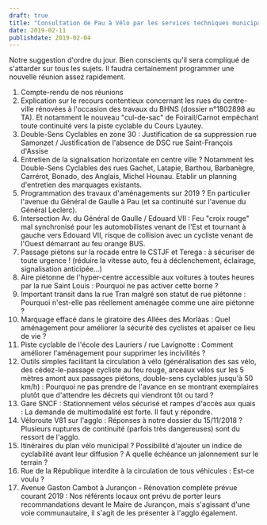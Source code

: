 ```yaml
---
draft: true
title: "Consultation de Pau à Vélo par les services techniques municipaux"
date: 2019-02-11
publishdate: 2019-02-04
---
```


Notre suggestion d'ordre du jour. Bien conscients qu'il sera compliqué de 
s'attarder sur tous les sujets. Il faudra certainement programmer une nouvelle 
réunion assez rapidement.

1. Compte-rendu de nos réunions 
2. Explication sur le recours contentieux concernant les rues du centre-ville rénovées à l'occasion des travaux du BHNS (dossier n°1802898 au TA). Et notamment le nouveau "cul-de-sac" de Foirail/Carnot empêchant toute continuité vers la piste cyclable du Cours Lyautey.
3. Double-Sens Cyclables en zone 30 : Justification de sa suppression rue Samonzet / Justification de l'absence de DSC rue Saint-François d'Assise
4. Entretien de la signalisation horizontale en centre ville ? Notamment les Double-Sens Cyclables des rues Gachet, Latapie, Barthou, Barbanègre, Carrérot, Bonado, des Anglais, Michel Hounau. Etablir un planning d'entretien des marquages existants.
5. Programmation des travaux d'aménagements sur 2019 ? En particulier l'avenue du Général de Gaulle à Pau (et sa continuité sur l'avenue du Général Leclerc).
6. Intersection Av. du Général de Gaulle / Edouard VII : Feu "croix rouge" mal synchronisé pour les automobilistes venant de l'Est et tournant à gauche vers Edouard VII, risque de collision avec un cycliste venant de l'Ouest démarrant au feu orange BUS.
7. Passage piétons sur la rocade entre le CSTJF et Terega : à sécuriser de toute urgence ! (réduire la vitesse auto, feu à déclenchement, éclairage, signalisation anticipée...)
8. Aire piétonne de l'hyper-centre accessible aux voitures à toutes heures par la rue Saint Louis : Pourquoi ne pas activer cette borne ?
9. Important transit dans la rue Tran malgré son statut de rue piétonne : Pourquoi n'est-elle pas réellement aménagée comme une aire piétonne ?
10. Marquage effacé dans le giratoire des Allées des Morlàas : Quel aménagement pour améliorer la sécurité des cyclistes et apaiser ce lieu de vie ?
11. Piste cyclable de l'école des Lauriers / rue Lavignotte : Comment améliorer l'aménagement pour supprimer les incivilités ?
12. Outils simples facilitant la circulation à vélo (généralisation des sas vélo, des cédez-le-passage cycliste au feu rouge, arceaux vélos sur les 5 mètres amont aux passages piétons, double-sens cyclables jusqu'à 50 km/h) : Pourquoi ne pas prendre de l'avance en se montrant exemplaires plutôt que d'attendre les décrets qui viendront tôt ou tard ?
13. Gare SNCF : Stationnement vélos sécurisé et rampes d'accès aux quais : La demande de multimodalité est forte. Il faut y répondre.
14. Véloroute V81 sur l'agglo : Réponses à notre dossier du 15/11/2018 ? Plusieurs ruptures de continuité (parfois très dangereuses) sont du ressort de l'agglo.
15. Itinéraires du plan vélo municipal ? Possibilité d'ajouter un indice de cyclabilité avant leur diffusion ? A quelle échéance un jalonnement sur le terrain ?
16. Rue de la République interdite à la circulation de tous véhicules : Est-ce voulu ?
17. Avenue Gaston Cambot à Jurançon - Rénovation complète prévue courant 2019 : Nos référents locaux ont prévu de porter leurs recommandations devant le Maire de Jurançon, mais s'agissant d'une voie communautaire, il s'agit de les présenter à l'agglo également.